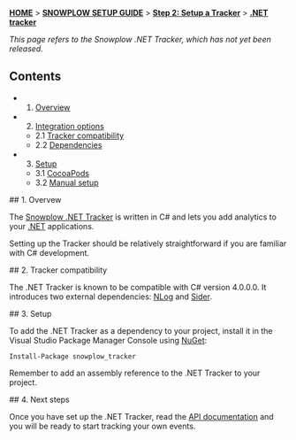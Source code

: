 <a name="top" />

[**HOME**](Home) > [**SNOWPLOW SETUP GUIDE**](Setting-up-Snowplow) > [**Step 2: Setup a Tracker**](Setting-up-a-Tracker) > [**.NET tracker**](.NET-tracker-setup)

*This page refers to the Snowplow .NET Tracker, which has not yet been released.*

## Contents

- 1. [Overview](#overview)
- 2. [Integration options](#integration-options)
  - 2.1 [Tracker compatibility](#compatibility)  
  - 2.2 [Dependencies](#dependencies)
- 3. [Setup](#setup)
  - 3.1 [CocoaPods](#cocoapods)
  - 3.2 [Manual setup](#manual_setup)

<a name="overview" />
## 1. Overvew

The [Snowplow .NET Tracker][dotnet-tracker-github] is written in C# and lets you add analytics to your [.NET][dotnet] applications.

Setting up the Tracker should be relatively straightforward if you are familiar with C# development.

<a name="compatibility" />
## 2. Tracker compatibility

The .NET Tracker is known to be compatible with C# version 4.0.0.0. It introduces two external dependencies: [NLog][nlog] and [Sider][sider].

<a name="setup" />
## 3. Setup

To add the .NET Tracker as a dependency to your project, install it in the Visual Studio Package Manager Console using [NuGet][nuget]:

```
Install-Package snowplow_tracker
```

Remember to add an assembly reference to the .NET Tracker to your project.

<a name="setup" />
## 4. Next steps

Once you have set up the .NET Tracker, read the [API documentation][technical-documentation] and you will be ready to start tracking your own events.

[dotnet]: http://www.microsoft.com/net
[dotnet-tracker-github]: https://github.com/snowplow/snowplow-dotnet-tracker
[technical-documentation]: https://github.com/snowplow/snowplow/wiki/.NET-tracker

[nlog]: https://github.com/NLog/NLog
[sider]: https://github.com/chakrit/sider
[nuget]: https://www.nuget.org/
